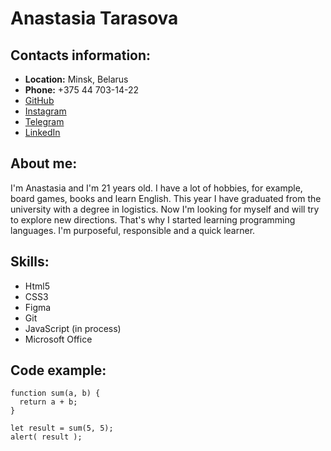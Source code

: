 # Anastasia Tarasova 

## Contacts information: 
* **Location:** Minsk, Belarus
* **Phone:** +375 44 703-14-22
* [GitHub](https://github.com/taranastasiia)
* [Instagram](https://www.instagram.com/ana.trsva/)
* [Telegram](t.me/an_trsva)
* [LinkedIn](https://www.linkedin.com/in/anastasiia-tarasova-7a8745249)

## About me:
I'm Anastasia and I'm 21 years old. I have a lot of hobbies, for example, board games, books and learn English. This year I have graduated from the university with a degree in logistics. Now I'm looking for myself and will try to explore new directions. That's why I started learning programming languages. I'm purposeful, responsible and a quick learner. 

## Skills:
* Html5
* CSS3 
* Figma
* Git
* JavaScript (in process)
* Microsoft Office 

## Code example:
```
function sum(a, b) {
  return a + b;
}

let result = sum(5, 5);
alert( result );
```
